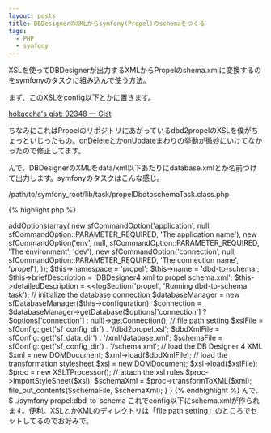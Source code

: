 ```yaml
---
layout: posts
title: DBDesignerのXMLからsymfony(Propel)のschemaをつくる
tags: 
  - PHP
  - symfony
---
```


XSLを使ってDBDesignerが出力するXMLからPropelのshema.xmlに変換するのをsymfonyのタスクに組み込んで使う方法。

まず、このXSLをconfig以下とかに置きます。

[hokaccha's gist: 92348 — Gist](https://gist.github.com/92348)

ちなみにこれはPropelのリポジトリにあがっているdbd2propelのXSLを僕がちょっといじったもの。onDeleteとかonUpdateまわりの挙動が微妙にいけてなかったので修正してます。

んで、DBDesignerのXMLをdata/xml以下あたりにdatabase.xmlとか名前つけて出力します。symfonyのタスクはこんな感じ。

/path/to/symfony_root/lib/task/propelDbdtoschemaTask.class.php

{% highlight php %}
<?php

class propelDbdtoschemaTask extends sfBaseTask
{
  protected function configure()
  {
    $this->addOptions(array(
      new sfCommandOption('application', null, sfCommandOption::PARAMETER_REQUIRED, 'The application name'),
      new sfCommandOption('env', null, sfCommandOption::PARAMETER_REQUIRED, 'The environment', 'dev'),
      new sfCommandOption('connection', null, sfCommandOption::PARAMETER_REQUIRED, 'The connection name', 'propel'),
    ));

    $this->namespace        = 'propel';
    $this->name             = 'dbd-to-schema';
    $this->briefDescription = 'DBDesigner4 xml to propel schema.xml';
    $this->detailedDescription = <<<EOF
The [propel:dbd-to-schema|INFO] task does things.
Call it with:

  [php symfony propel:dbd-to-schema|INFO]
EOF;
  }

  protected function execute($arguments = array(), $options = array())
  {
    $this->logSection('propel', 'Running dbd-to-schema task');

    // initialize the database connection
    $databaseManager = new sfDatabaseManager($this->configuration);
    $connection = $databaseManager->getDatabase($options['connection'] ? $options['connection'] : null)->getConnection();

    // file path setting
    $xslFile    = sfConfig::get('sf_config_dir') . '/dbd2propel.xsl';
    $dbdXmlFile = sfConfig::get('sf_data_dir')   . '/xml/database.xml';
    $schemaFile = sfConfig::get('sf_config_dir') . '/schema.xml';

    // load the DB Designer 4 XML
    $xml = new DOMDocument;
    $xml->load($dbdXmlFile);

    // load the transformation stylesheet
    $xsl = new DOMDocument;
    $xsl->load($xslFile);

    $proc = new XSLTProcessor();

    // attach the xsl rules
    $proc->importStyleSheet($xsl);

    $schemaXml = $proc->transformToXML($xml);

    file_put_contents($schemaFile, $schemaXml);
  }
}
{% endhighlight %}

んで、

    $ ./symfony propel:dbd-to-schema

これでconfig以下にschema.xmlが作られます。便利。XSLとかXMLのディレクトリは「file path setting」のところでセットしてるのでお好みで。
